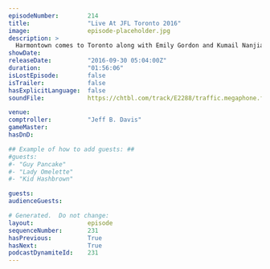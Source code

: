```yaml
---
episodeNumber:        214
title:                "Live At JFL Toronto 2016"
image:                episode-placeholder.jpg
description: >
  Harmontown comes to Toronto along with Emily Gordon and Kumail Nanjiani to perform some weird improv in front of a lot of people. Watch the video at harmontown.com/live!
showDate:             
releaseDate:          "2016-09-30 05:04:00Z"
duration:             "01:56:06"
isLostEpisode:        false
isTrailer:            false
hasExplicitLanguage:  false
soundFile:            https://chtbl.com/track/E2288/traffic.megaphone.fm/STA8596851826.mp3?updated=1559757108

venue:                
comptroller:          "Jeff B. Davis"
gameMaster:           
hasDnD:               

## Example of how to add guests: ##
#guests:
#- "Guy Pancake"
#- "Lady Omelette"
#- "Kid Hashbrown"

guests:
audienceGuests:

# Generated.  Do not change:
layout:               episode
sequenceNumber:       231
hasPrevious:          True
hasNext:              True
podcastDynamiteId:    231
---
```


<!-- The episode description will be rendered here -->
<!-- Add your content below here -->

